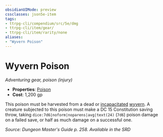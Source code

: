 ```yaml
---
obsidianUIMode: preview
cssclasses: json5e-item
tags:
- ttrpg-cli/compendium/src/5e/dmg
- ttrpg-cli/item/gear/
- ttrpg-cli/item/rarity/none
aliases: 
- "Wyvern Poison"
---
```

# Wyvern Poison
*Adventuring gear, poison (injury)*  


- **Properties**: [Poison](/3-Mechanics/CLI/Rules/item-properties.md#Poison)
- **Cost**: 1,200 gp

This poison must be harvested from a dead or [incapacitated](/3-Mechanics/CLI/Rules/conditions.md#Incapacitated) [wyvern](/3-Mechanics/CLI/Compendium/bestiary/dragon/wyvern.md). A creature subjected to this poison must make a DC 15 Constitution saving throw, taking `dice:7d6|noform|noparens|avg|text(24)` (`7d6`) poison damage on a failed save, or half as much damage on a successful one.

*Source: Dungeon Master's Guide p. 258. Available in the <span title='Systems Reference Document (5.1)'>SRD</span>*